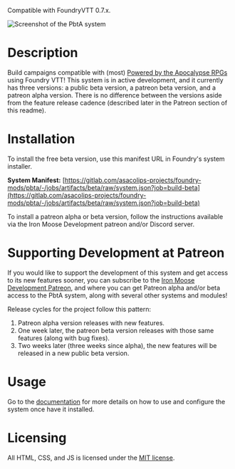 Compatible with FoundryVTT 0.7.x.

![Screenshot of the PbtA system](https://mattsmithin-files.s3.amazonaws.com/pbta-system.png)

# Description

Build campaigns compatible with (most) [Powered by the Apocalypse RPGs](http://apocalypse-world.com/pbta/) using Foundry VTT! This system is in active development, and it currently has three versions: a public beta version, a patreon beta version, and a patreon alpha version. There is no difference between the versions aside from the feature release cadence (described later in the Patreon section of this readme).

# Installation

To install the free beta version, use this manifest URL in Foundry's system installer.

**System Manifest:** [https://gitlab.com/asacolips-projects/foundry-mods/pbta/-/jobs/artifacts/beta/raw/system.json?job=build-beta](https://gitlab.com/asacolips-projects/foundry-mods/pbta/-/jobs/artifacts/beta/raw/system.json?job=build-beta)

To install a patreon alpha or beta version, follow the instructions available via the Iron Moose Development patreon and/or Discord server.

# Supporting Development at Patreon

If you would like to support the development of this system and get access to its new features sooner, you can subscribe to the [Iron Moose Development Patreon](https://www.patreon.com/ironmoose), and where you can get Patreon alpha and/or beta access to the PbtA system, along with several other systems and modules!

Release cycles for the project follow this pattern:

1. Patreon alpha version releases with new features.
2. One week later, the patreon beta version releases with those same features (along with bug fixes).
3. Two weeks later (three weeks since alpha), the new features will be released in a new public beta version.

# Usage

Go to the [documentation](https://asacolips.gitbook.io/pbta-system/) for more details on how to use and configure the system once have it installed.

# Licensing

All HTML, CSS, and JS is licensed under the [MIT license](https://gitlab.com/asacolips-projects/foundry-mods/dungeonworld/-/raw/master/LICENSE.txt).
